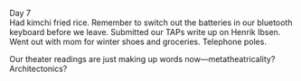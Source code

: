 Day 7  
Had kimchi fried rice. Remember to switch out the batteries in our bluetooth keyboard before we leave. Submitted our TAPs write up on Henrik Ibsen. Went out with mom for winter shoes and groceries. Telephone poles. 

Our theater readings are just making up words now—metatheatricality? Architectonics?
